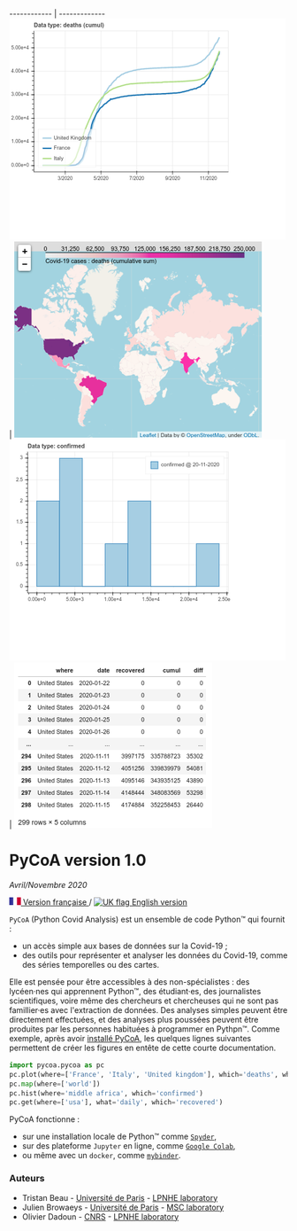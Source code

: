 <!-- [Pycoa Logo](fig/pycoa_logo.png) -->
------------ | -------------
![alt text](https://github.com/coa-project/coa-project.github.io/blob/main/fig/pycoa_plot_example.png)|
![alt text](https://github.com/coa-project/coa-project.github.io/blob/main/fig/pycoa_map_example.png)
![alt text](https://github.com/coa-project/coa-project.github.io/blob/main/fig/pycoa_hist_example.png)|
![alt text](https://github.com/coa-project/coa-project.github.io/blob/main/fig/pycoa_get_example.png)

# PyCoA version 1.0

_Avril/Novembre 2020_

[<img src="https://github.com/coa-project/coa-project.github.io/blob/main/fig/FR.png" height="14px" alt="FR flag"> Version française ](https://github.com/coa-project/pycoa/blob/main/README_FR.md) /
[<img src="https://github.com/tjbtjbtjb/pycoa/blob/main/docs/fig/UK.png" height="14px" alt="UK flag"> English  version ](https://github.com/coa-project/pycoa/blob/main/README.md)


`PyCoA` (Python Covid Analysis) est un ensemble de code Python™ qui fournit :
- un accès simple aux bases de données sur la Covid-19 ;
- des outils pour représenter et analyser les données du Covid-19, comme des séries temporelles ou des cartes.

Elle est pensée pour être accessibles à des non-spécialistes : des lycéen·nes qui apprennent Python™, des étudiant·es, des journalistes scientifiques, voire même des chercheurs et chercheuses qui ne sont pas famillier·es avec l'extraction de données. Des analyses simples peuvent être directement effectuées, et des analyses plus poussées peuvent être produites par les personnes habituées à programmer en Pythpn™. Comme exemple, après avoir [installé PyCoA](https://github.com/tjbtjbtjb/pycoa/wiki/Install), les quelques lignes suivantes permettent de créer les figures en entête de cette courte documentation.

```python
import pycoa.pycoa as pc
pc.plot(where=['France', 'Italy', 'United kingdom'], which='deaths', what='cumul')
pc.map(where=['world'])
pc.hist(where='middle africa', which='confirmed')
pc.get(where=['usa'], what='daily', which='recovered')
```

PyCoA fonctionne :
- sur une installation locale de Python™ comme [`Spyder`](https://www.spyder-ide.org/),
- sur des plateforme `Jupyter` en ligne, comme [`Google Colab`](https://colab.research.google.com/),
- ou même avec un `docker`, comme [`mybinder`](https://mybinder.org/).


### Auteurs

* Tristan Beau - [Université de Paris](http://u-paris.fr) - [LPNHE laboratory](http://lpnhe.in2p3.fr/)
* Julien Browaeys - [Université de Paris](http://u-paris.fr) - [MSC laboratory](http://www.msc.univ-paris-diderot.fr/)
* Olivier Dadoun - [CNRS](http://cnrs.fr) - [LPNHE laboratory](http://lpnhe.in2p3.fr/)

